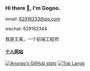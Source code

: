 ### Hi there 👋, I'm Gogoo.

email: 62916233@qq.com

wechat: 629162344

我是王禹，一个前端工程师

#### [个人网站](https://wangyu.me)

[![Anurag's GitHub stats](https://github-readme-stats.vercel.app/api?username=wangyu-1995)](https://github.com/anuraghazra/github-readme-stats)
[![Top Langs](https://github-readme-stats.vercel.app/api/top-langs/?username=wangyu-1995&layout=compact)](https://github.com/anuraghazra/github-readme-stats)
